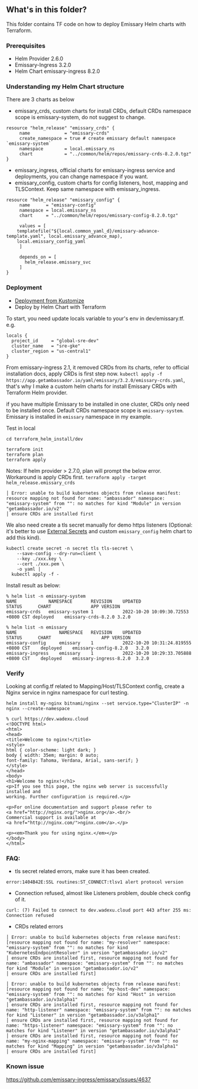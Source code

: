 ## What's in this folder?
This folder contains TF code on how to deploy Emissary Helm charts with Terraform.

### Prerequisites
* Helm Provider 2.6.0
* Emissary-Ingress 3.2.0
* Helm Chart emissary-ingress 8.2.0

### Understanding my Helm Chart structure
There are 3 charts as below

 * emissary_crds, custom charts for install CRDs, default CRDs namespace scope is emissary-system, do not suggest to change.
```
resource "helm_release" "emissary_crds" {
     name             = "emissary-crds"
     create_namespace = true # create emissary default namespace `emissary-system`
     namespace        = local.emissary_ns
     chart            = "../common/helm/repos/emissary-crds-8.2.0.tgz"
}
```
 * emissary_ingress, official charts for emissary-ingress service and deployments, you can change namespace if you want.
 * emissary_config, custom charts for config listeners, host, mapping and TLSContext. Keep same namespace with emissary_ingress.
```
resource "helm_release" "emissary_config" {
     name      = "emissary-config"
     namespace = local.emissary_ns
     chart     = "../common/helm/repos/emissary-config-8.2.0.tgz"
    
     values = [
    templatefile("${local.common_yaml_d}/emissary-advance-template.yaml", local.emissary_advance_map),
    local.emissary_config_yaml
     ]
    
     depends_on = [
       helm_release.emissary_svc
     ]
}
```

### Deployment
* [Deployment from Kustomize](../kustomize_install/)
* Deploy by Helm Chart with Terraform

To start, you need update locals variable to your's env in dev/emissary.tf. e.g.
```
locals {
  project_id     = "global-sre-dev"
  cluster_name   = "sre-gke"
  cluster_region = "us-central1"
}
```

From emissary-ingress 2.1, it removed CRDs from its charts, refer to official installation docs, apply CRDs is first step now. `kubectl apply -f https://app.getambassador.io/yaml/emissary/3.2.0/emissary-crds.yaml`, that's why I make a custom helm charts for install Emissary CRDs with Terraform Helm provider.


if you have multiple Emissary to be installed in one cluster, CRDs only need to be installed once. Default CRDs namespace scope is `emissary-system`. Emissary is installed in `emissary` namespace in my example.

Test in local
```
cd terraform_helm_install/dev

terraform init
terraform plan 
terraform apply
```

Notes: If helm provider > 2.7.0, plan will prompt the below error. Workaround is apply CRDs first. `terraform apply -target helm_release.emissary_crds`
```
│ Error: unable to build kubernetes objects from release manifest: resource mapping not found for name: "ambassador" namespace: "emissary-system" from "": no matches for kind "Module" in version "getambassador.io/v2"
│ ensure CRDs are installed first
```

We also need create a tls secret manually for demo https listeners (Optional: it's better to use [External Secrets](https://external-secrets.io/v0.6.0/) and custom `emissary_config` helm chart to add this kind).
```
kubectl create secret -n secret tls tls-secret \
    --save-config --dry-run=client \
    --key ./xxx.key \
    --cert ./xxx.pem \
    -o yaml | 
  kubectl apply -f -
```

Install result as below:
```
% helm list -n emissary-system
NAME         	NAMESPACE      	REVISION	UPDATED                            	STATUS  	CHART              	APP VERSION
emissary-crds	emissary-system	1       	2022-10-20 10:09:30.72553 +0800 CST	deployed	emissary-crds-8.2.0	3.2.0         
```
```
% helm list -n emissary                             
NAME            	NAMESPACE	REVISION	UPDATED                             	STATUS  	CHART                 	APP VERSION
emissary-config 	emissary 	1       	2022-10-20 10:31:24.819555 +0800 CST	deployed	emissary-config-8.2.0 	3.2.0      
emissary-ingress	emissary 	1       	2022-10-20 10:29:33.705888 +0800 CST	deployed	emissary-ingress-8.2.0	3.2.0  
```


### Verify

Looking at config.tf related to Mapping/Host/TLSContext config, create a Nginx service in nginx namespace for curl testing.
```
helm install my-nginx bitnami/nginx --set service.type="ClusterIP" -n nginx --create-namespace

```

```
% curl https://dev.wadexu.cloud
<!DOCTYPE html>
<html>
<head>
<title>Welcome to nginx!</title>
<style>
html { color-scheme: light dark; }
body { width: 35em; margin: 0 auto;
font-family: Tahoma, Verdana, Arial, sans-serif; }
</style>
</head>
<body>
<h1>Welcome to nginx!</h1>
<p>If you see this page, the nginx web server is successfully installed and
working. Further configuration is required.</p>

<p>For online documentation and support please refer to
<a href="http://nginx.org/">nginx.org</a>.<br/>
Commercial support is available at
<a href="http://nginx.com/">nginx.com</a>.</p>

<p><em>Thank you for using nginx.</em></p>
</body>
</html>

```

### FAQ:

* tls secret related errors, make sure it has been created.
```
error:1404B42E:SSL routines:ST_CONNECT:tlsv1 alert protocol version
```

* Connection refused, almost like Listeners problem, double check config of it.
```
curl: (7) Failed to connect to dev.wadexu.cloud port 443 after 255 ms: Connection refused
```

* CRDs related errors 
```
│ Error: unable to build kubernetes objects from release manifest: [resource mapping not found for name: "my-resolver" namespace: "emissary-system" from "": no matches for kind "KubernetesEndpointResolver" in version "getambassador.io/v2"
│ ensure CRDs are installed first, resource mapping not found for name: "ambassador" namespace: "emissary-system" from "": no matches for kind "Module" in version "getambassador.io/v2"
│ ensure CRDs are installed first]
```
```
│ Error: unable to build kubernetes objects from release manifest: [resource mapping not found for name: "my-host-dev" namespace: "emissary-system" from "": no matches for kind "Host" in version "getambassador.io/v3alpha1"
│ ensure CRDs are installed first, resource mapping not found for name: "http-listener" namespace: "emissary-system" from "": no matches for kind "Listener" in version "getambassador.io/v3alpha1"
│ ensure CRDs are installed first, resource mapping not found for name: "https-listener" namespace: "emissary-system" from "": no matches for kind "Listener" in version "getambassador.io/v3alpha1"
│ ensure CRDs are installed first, resource mapping not found for name: "my-nginx-mapping" namespace: "emissary-system" from "": no matches for kind "Mapping" in version "getambassador.io/v3alpha1"
│ ensure CRDs are installed first]
```


### Known issue
https://github.com/emissary-ingress/emissary/issues/4637

<br>
